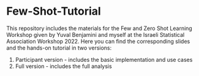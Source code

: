 # Few-Shot-Tutorial

This repository includes the materials for the Few and Zero Shot Learning Workshop given by Yuval Benjamini and myself at the Israeli Statistical Association Workshop 2022.
Here you can find the corresponding slides and the hands-on tutorial in two versions:
1. Participant version - includes the basic implementation and use cases
2. Full version - includes the full analysis
